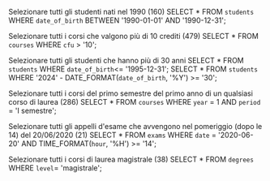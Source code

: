 Selezionare tutti gli studenti nati nel 1990 (160)
SELECT * FROM `students` WHERE `date_of_birth` BETWEEN '1990-01-01' AND '1990-12-31';

Selezionare tutti i corsi che valgono più di 10 crediti (479)
SELECT * FROM `courses` WHERE `cfu` > '10';


Selezionare tutti gli studenti che hanno più di 30 anni
SELECT * FROM `students` WHERE `date_of_birth`<= '1995-12-31';
SELECT * FROM `students` WHERE '2024' - DATE_FORMAT(`date_of_birth`, '%Y') >= '30';

Selezionare tutti i corsi del primo semestre del primo anno di un qualsiasi corso di
laurea (286)
SELECT * FROM `courses` WHERE `year` = 1 AND `period` = 'I semestre';

Selezionare tutti gli appelli d'esame che avvengono nel pomeriggio (dopo le 14) del
20/06/2020 (21)
SELECT * FROM `exams` WHERE `date` = '2020-06-20' AND TIME_FORMAT(`hour`, '%H') >= '14';

Selezionare tutti i corsi di laurea magistrale (38)
SELECT * FROM `degrees` WHERE `level`= 'magistrale';

